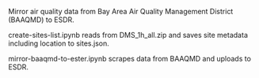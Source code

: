 Mirror air quality data from Bay Area Air Quality Management District (BAAQMD) to ESDR.


create-sites-list.ipynb reads from DMS_1h_all.zip and saves site metadata including location to sites.json.

mirror-baaqmd-to-ester.ipynb scrapes data from BAAQMD and uploads to ESDR.



